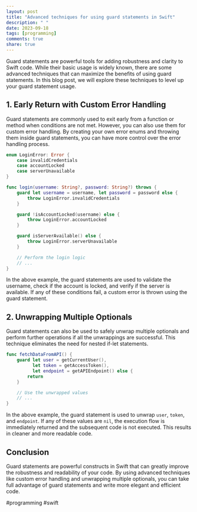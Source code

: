 ```yaml
---
layout: post
title: "Advanced techniques for using guard statements in Swift"
description: " "
date: 2023-09-18
tags: [programming]
comments: true
share: true
---
```


Guard statements are powerful tools for adding robustness and clarity to Swift code. While their basic usage is widely known, there are some advanced techniques that can maximize the benefits of using guard statements. In this blog post, we will explore these techniques to level up your guard statement usage.

## 1. Early Return with Custom Error Handling

Guard statements are commonly used to exit early from a function or method when conditions are not met. However, you can also use them for custom error handling. By creating your own error enums and throwing them inside guard statements, you can have more control over the error handling process.

```swift
enum LoginError: Error {
    case invalidCredentials
    case accountLocked
    case serverUnavailable
}

func login(username: String?, password: String?) throws {
    guard let username = username, let password = password else {
        throw LoginError.invalidCredentials
    }

    guard !isAccountLocked(username) else {
        throw LoginError.accountLocked
    }

    guard isServerAvailable() else {
        throw LoginError.serverUnavailable
    }

    // Perform the login logic
    // ...
}
```

In the above example, the guard statements are used to validate the username, check if the account is locked, and verify if the server is available. If any of these conditions fail, a custom error is thrown using the guard statement.

## 2. Unwrapping Multiple Optionals

Guard statements can also be used to safely unwrap multiple optionals and perform further operations if all the unwrappings are successful. This technique eliminates the need for nested if-let statements.

```swift
func fetchDataFromAPI() {
    guard let user = getCurrentUser(),
          let token = getAccessToken(),
          let endpoint = getAPIEndpoint() else {
        return
    }

    // Use the unwrapped values
    // ...
}
```

In the above example, the guard statement is used to unwrap `user`, `token`, and `endpoint`. If any of these values are `nil`, the execution flow is immediately returned and the subsequent code is not executed. This results in cleaner and more readable code.

## Conclusion

Guard statements are powerful constructs in Swift that can greatly improve the robustness and readability of your code. By using advanced techniques like custom error handling and unwrapping multiple optionals, you can take full advantage of guard statements and write more elegant and efficient code.

#programming #swift